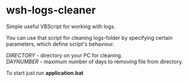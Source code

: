 # wsh-logs-cleaner

Simple useful VBScript for working with logs.

<p>You can use that script for cleaning logs-folder by specifying certain parameters, which define script's behaviour.</p>

<i> DIRECTORY </i> - directory on your PC for cleaning.<br/>
<i> DAYNUMBER </i> - maximum number of days to removing file from directory.<br/>

<p>To start just run <b>application.bat</b></p>
